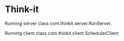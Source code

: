 # Think-it

Running server class com.thinkit.server.RunServer.

Running client class com.thinkit.client.SchedulerClient
